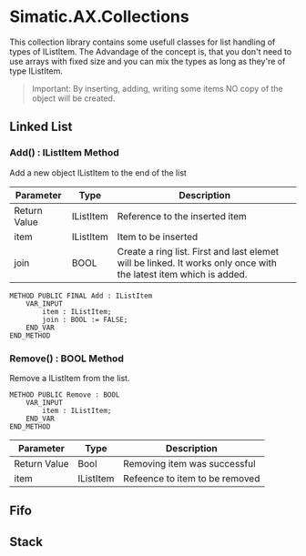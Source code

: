# Simatic.AX.Collections

This collection library contains some usefull classes for list handling of types of IListItem. The Advandage of the concept is, that you don't need to use arrays with fixed size and you can mix the types as long as they're of type IListItem.

> Important: By inserting, adding, writing some items NO copy of the object will be created.
## Linked List

### Add() : IListItem Method
Add a new object IListItem to the end of the list

|Parameter|Type|Description|
|-|-|-|
|Return Value   |IListItem |Reference to the inserted item  |
|item           |IListItem |Item to be inserted             |
|join           |BOOL      |Create a ring list. First and last elemet will be linked. It works only once with the latest item which is added.

```iec-st
METHOD PUBLIC FINAL Add : IListItem
    VAR_INPUT
        item : IListItem;
        join : BOOL := FALSE;
    END_VAR
END_METHOD
```
### Remove() : BOOL Method
Remove a IListItem from the list.

```iec-st
METHOD PUBLIC Remove : BOOL
    VAR_INPUT
        item : IListItem;
    END_VAR
END_METHOD
```

|Parameter|Type|Description|
|-|-|-|
|Return Value   |Bool       |Removing item was successful  |
|item           |IListItem  |Refeence to item to be removed |


## Fifo
## Stack
